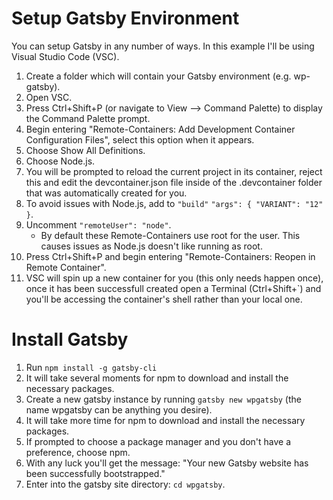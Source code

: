 # Setup Gatsby Environment 
You can setup Gatsby in any number of ways. In this example I'll be using Visual Studio Code (VSC).

1. Create a folder which will contain your Gatsby environment (e.g. wp-gatsby).
2. Open VSC.
3. Press Ctrl+Shift+P (or navigate to View --> Command Palette) to display the Command Palette prompt.
4. Begin entering "Remote-Containers: Add Development Container Configuration Files", select this option when it appears.
5. Choose Show All Definitions.
6. Choose Node.js.
7. You will be prompted to reload the current project in its container, reject this and edit the devcontainer.json file inside of the .devcontainer folder that was automatically created for you.
8. To avoid issues with Node.js, add to `"build"` `"args": { "VARIANT": "12" }`.
9. Uncomment `"remoteUser": "node"`.
    - By default these Remote-Containers use root for the user. This causes issues as Node.js doesn't like running as root.
10. Press Ctrl+Shift+P and begin entering "Remote-Containers: Reopen in Remote Container".
11. VSC will spin up a new container for you (this only needs happen once), once it has been successfull created open a Terminal (Ctrl+Shift+\`) and you'll be accessing the container's shell rather than your local one.

# Install Gatsby
1. Run `npm install -g gatsby-cli`
2. It will take several moments for npm to download and install the necessary packages.
2. Create a new gatsby instance by running `gatsby new wpgatsby` (the name wpgatsby can be anything you desire).
3. It will take more time for npm to download and install the necessary packages.
4. If prompted to choose a package manager and you don't have a preference, choose npm.
5. With any luck you'll get the message: "Your new Gatsby website has been successfully bootstrapped."
6. Enter into the gatsby site directory: `cd wpgatsby`.
